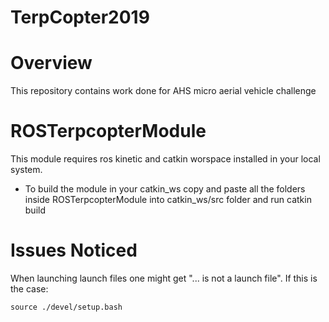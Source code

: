 # TerpCopter2019

# Overview
This repository contains work done for AHS micro aerial vehicle challenge 

# ROSTerpcopterModule
This module requires ros kinetic and catkin worspace installed in your local
system. 

- To build the module in your catkin_ws copy and paste all the folders inside
 ROSTerpcopterModule into catkin_ws/src folder and run catkin build 

# Issues Noticed

When launching launch files one might get "... is not a launch file". If this is the case: 

```
source ./devel/setup.bash 
```
